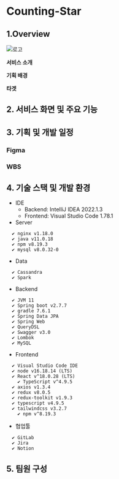 # Counting-Star

## 1.Overview

<img src="" alt="로고"/>

**서비스 소개**

**기획 배경**

**타겟**


## 2. 서비스 화면 및 주요 기능




## 3. 기획 및 개발 일정
### Figma

### WBS


## 4. 기술 스택 및 개발 환경
- IDE
    - Backend: IntelliJ IDEA 2022.1.3
    - Frontend: Visual Studio Code 1.78.1
- Server

```
  ✔ nginx v1.18.0
  ✔ java v11.0.18
  ✔ npm v8.19.3
  ✔ mysql v8.0.32-0
```

- Data

```
  ✔ Cassandra
  ✔ Spark
```

- Backend

```
  ✔ JVM 11
  ✔ Spring boot v2.7.7
  ✔ gradle 7.6.1
  ✔ Spring Data JPA
  ✔ Spring Web
  ✔ QueryDSL
  ✔ Swagger v3.0
  ✔ Lombok
  ✔ MySQL
```

- Frontend

```
  ✔ Visual Studio Code IDE
  ✔ node v16.18.14 (LTS)
  ✔ React v^18.0.28 (LTS)
	✔ TypeScript v^4.9.5
  ✔ axios v1.3.4
  ✔ redux v8.0.5
  ✔ redux-toolkit v1.9.3
  ✔ typescript v4.9.5
  ✔ tailwindcss v3.2.7
	✔ npm v^8.19.3
```

- 협업툴

```
  ✔ GitLab
  ✔ Jira
  ✔ Notion
```


## 5. 팀원 구성




